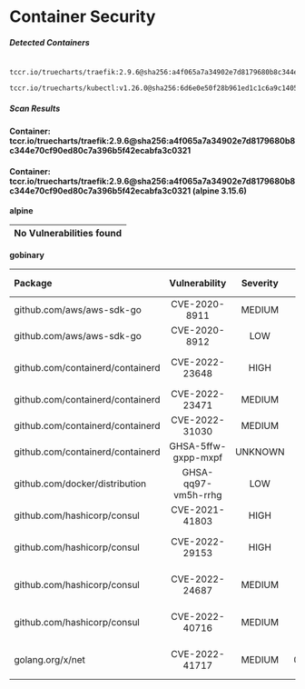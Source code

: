# Container Security

##### Detected Containers

          tccr.io/truecharts/traefik:2.9.6@sha256:a4f065a7a34902e7d8179680b8c344e70cf90ed80c7a396b5f42ecabfa3c0321
          tccr.io/truecharts/kubectl:v1.26.0@sha256:6d6e0e50f28b961ed1c1c6a9c140553238641591fbdc9ac7c1a348636f78c552

##### Scan Results

**Container: tccr.io/truecharts/traefik:2.9.6@sha256:a4f065a7a34902e7d8179680b8c344e70cf90ed80c7a396b5f42ecabfa3c0321**

#### Container: tccr.io/truecharts/traefik:2.9.6@sha256:a4f065a7a34902e7d8179680b8c344e70cf90ed80c7a396b5f42ecabfa3c0321 (alpine 3.15.6)
    

**alpine**

      
| No Vulnerabilities found         |
|:---------------------------------|

      

**gobinary**

      
| Package         |    Vulnerability   |   Severity  |  Installed Version | Fixed Version |
|:----------------|:------------------:|:-----------:|:------------------:|:-------------:|
| github.com/aws/aws-sdk-go         |    CVE-2020-8911   |   MEDIUM  |  v1.44.47 |  |
| github.com/aws/aws-sdk-go         |    CVE-2020-8912   |   LOW  |  v1.44.47 |  |
| github.com/containerd/containerd         |    CVE-2022-23648   |   HIGH  |  v1.5.9 | 1.4.13, 1.5.10, 1.6.1 |
| github.com/containerd/containerd         |    CVE-2022-23471   |   MEDIUM  |  v1.5.9 | 1.5.16, 1.6.12 |
| github.com/containerd/containerd         |    CVE-2022-31030   |   MEDIUM  |  v1.5.9 | 1.5.13, 1.6.6 |
| github.com/containerd/containerd         |    GHSA-5ffw-gxpp-mxpf   |   UNKNOWN  |  v1.5.9 | v1.5.13, v1.6.6 |
| github.com/docker/distribution         |    GHSA-qq97-vm5h-rrhg   |   LOW  |  v2.7.1+incompatible | 2.8.0 |
| github.com/hashicorp/consul         |    CVE-2021-41803   |   HIGH  |  v1.10.4 | 1.11.9 |
| github.com/hashicorp/consul         |    CVE-2022-29153   |   HIGH  |  v1.10.4 | 1.9.17, 1.10.10, 1.11.5 |
| github.com/hashicorp/consul         |    CVE-2022-24687   |   MEDIUM  |  v1.10.4 | 1.9.15, 1.10.8, 1.11.3 |
| github.com/hashicorp/consul         |    CVE-2022-40716   |   MEDIUM  |  v1.10.4 | 1.11.9, 1.12.5, 1.13.2 |
| golang.org/x/net         |    CVE-2022-41717   |   MEDIUM  |  v0.3.1-0.20221206200815-1e63c2f08a10 | 0.4.0 |

